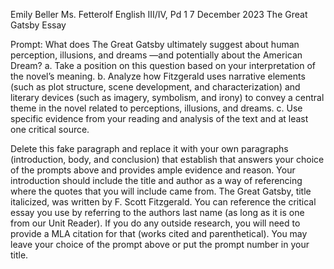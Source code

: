 Emily Beller
Ms. Fetterolf
English III/IV, Pd 1
7 December 2023
The Great Gatsby Essay

Prompt: What does The Great Gatsby ultimately suggest about human perception, illusions, and dreams —and potentially about the American Dream? 
a. Take a position on this question based on your interpretation of the novel’s meaning. 
b. Analyze how Fitzgerald uses narrative elements (such as plot structure, scene development, and characterization) and literary devices (such as imagery, symbolism, and irony) to convey a central theme in the novel related to perceptions, illusions, and dreams. 
c. Use specific evidence from your reading and analysis of the text and at least one critical source.

Delete this fake paragraph and replace it with your own paragraphs (introduction, body, and conclusion) that establish that answers your choice of the prompts above and provides ample evidence and reason. Your introduction should include the title and author as a way of referencing where the quotes that you will include came from. The Great Gatsby, title italicized, was written by F. Scott Fitzgerald. You can reference the critical essay you use by referring to the authors last name (as long as it is one from our Unit Reader). If you do any outside research, you will need to provide a MLA citation for that (works cited and parenthetical). You may leave your choice of the prompt above or put the prompt number in your title.

